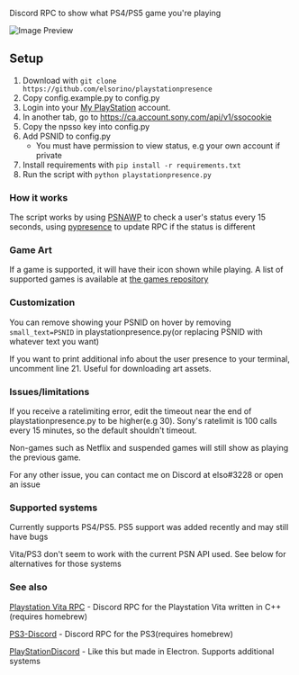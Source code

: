 Discord RPC to show what PS4/PS5 game you're playing

![Image Preview](https://i.imgur.com/O9qDYFf.png)

## Setup

1. Download with `git clone https://github.com/elsorino/playstationpresence`
2. Copy config.example.py to config.py
3. Login into your [My PlayStation](https://my.playstation.com/) account.  
4. In another tab, go to https://ca.account.sony.com/api/v1/ssocookie  
5. Copy the npsso key into config.py
6. Add PSNID to config.py
   * You must have permission to view status, e.g your own account if private
7. Install requirements with `pip install -r requirements.txt`
8. Run the script with `python playstationpresence.py`

### How it works

The script works by using [PSNAWP](https://github.com/isFakeAccount/psnawp) to check a user's status every 15 seconds, using [pypresence](https://github.com/qwertyquerty/pypresence) to update RPC if the status is different

### Game Art

If a game is supported, it will have their icon shown while playing. A list of supported games is available at [the games repository](https://github.com/elsorino/playstationpresence-games)

### Customization

You can remove showing your PSNID on hover by removing `small_text=PSNID` in playstationpresence.py(or replacing PSNID with whatever text you want)

If you want to print additional info about the user presence to your terminal, uncomment line 21. Useful for downloading art assets.

### Issues/limitations

If you receive a ratelimiting error, edit the timeout near the end of playstationpresence.py to be higher(e.g 30). Sony's ratelimit is 100 calls every 15 minutes, so the default shouldn't timeout.

Non-games such as Netflix and suspended games will still show as playing the previous game.

For any other issue, you can contact me on Discord at elso#3228 or open an issue

### Supported systems

Currently supports PS4/PS5. PS5 support was added recently and may still have bugs

Vita/PS3 don't seem to work with the current PSN API used. See below for alternatives for those systems

### See also

[Playstation Vita RPC](https://github.com/TheMightyV/vita-presence-the-server) - Discord RPC for the Playstation Vita written in C++(requires homebrew)

[PS3-Discord](https://github.com/boozerboozeman/PS3-Discord) - Discord RPC for the PS3(requires homebrew)

[PlayStationDiscord](https://github.com/Tustin/PlayStationDiscord) - Like this but made in Electron. Supports additional systems
